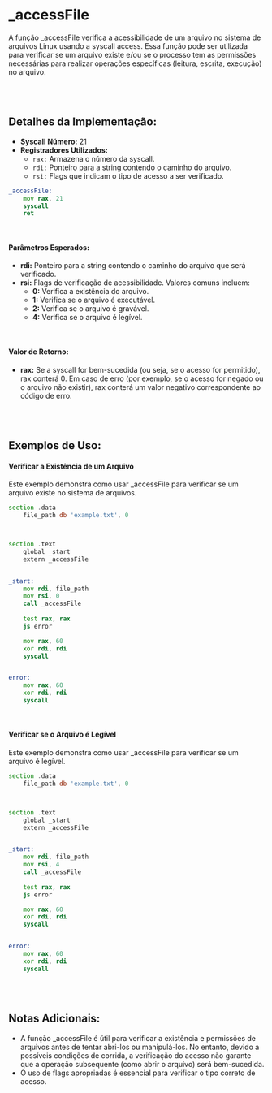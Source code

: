 # _accessFile
A função _accessFile verifica a acessibilidade de um arquivo no sistema de arquivos Linux usando a syscall access. Essa função pode ser utilizada para verificar se um arquivo existe e/ou se o processo tem as permissões necessárias para realizar operações específicas (leitura, escrita, execução) no arquivo.

<br><br>

## Detalhes da Implementação:
- **Syscall Número:** 21
- **Registradores Utilizados:**
    - `rax:` Armazena o número da syscall.
    - `rdi:` Ponteiro para a string contendo o caminho do arquivo.
    - `rsi:` Flags que indicam o tipo de acesso a ser verificado.

```asm
_accessFile:
    mov rax, 21
    syscall
    ret
```

<br>

#### Parâmetros Esperados:
- **rdi:** Ponteiro para a string contendo o caminho do arquivo que será verificado.
- **rsi:** Flags de verificação de acessibilidade. Valores comuns incluem:
    - **0:** Verifica a existência do arquivo.
    - **1:** Verifica se o arquivo é executável.
    - **2:** Verifica se o arquivo é gravável.
    - **4:** Verifica se o arquivo é legível.

<br>

#### Valor de Retorno:
- **rax:** Se a syscall for bem-sucedida (ou seja, se o acesso for permitido), rax conterá 0. Em caso de erro (por exemplo, se o acesso for negado ou o arquivo não existir), rax conterá um valor negativo correspondente ao código de erro.

<br><br>

## Exemplos de Uso:

#### Verificar a Existência de um Arquivo
Este exemplo demonstra como usar _accessFile para verificar se um arquivo existe no sistema de arquivos.

```asm
section .data
    file_path db 'example.txt', 0



section .text
    global _start
    extern _accessFile


_start:
    mov rdi, file_path
    mov rsi, 0
    call _accessFile
    
    test rax, rax
    js error

    mov rax, 60
    xor rdi, rdi
    syscall


error:
    mov rax, 60
    xor rdi, rdi
    syscall
```

<br>

#### Verificar se o Arquivo é Legível
Este exemplo demonstra como usar _accessFile para verificar se um arquivo é legível.

```asm
section .data
    file_path db 'example.txt', 0



section .text
    global _start
    extern _accessFile


_start:
    mov rdi, file_path
    mov rsi, 4
    call _accessFile
    
    test rax, rax
    js error

    mov rax, 60
    xor rdi, rdi
    syscall


error:
    mov rax, 60
    xor rdi, rdi
    syscall
```

<br><br>

## Notas Adicionais:
- A função _accessFile é útil para verificar a existência e permissões de arquivos antes de tentar abri-los ou manipulá-los. No entanto, devido a possíveis condições de corrida, a verificação do acesso não garante que a operação subsequente (como abrir o arquivo) será bem-sucedida.
- O uso de flags apropriadas é essencial para verificar o tipo correto de acesso.